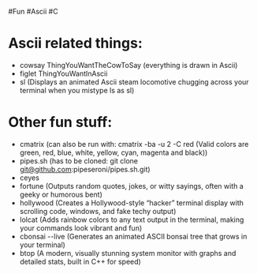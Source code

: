 #Fun
#Ascii
#C

# Ascii related things:
- cowsay ThingYouWantTheCowToSay (everything is drawn in Ascii)
- figlet ThingYouWantInAscii
- sl (Displays an animated Ascii steam locomotive chugging across your terminal when you mistype ls as sl)

# Other fun stuff:
- cmatrix (can also be run with: cmatrix -ba -u 2 -C red (Valid colors are green, red, blue, white, yellow, cyan, magenta and black))
- pipes.sh (has to be cloned: git clone git@github.com:pipeseroni/pipes.sh.git)
- ceyes
- fortune (Outputs random quotes, jokes, or witty sayings, often with a geeky or humorous bent)
- hollywood (Creates a Hollywood-style “hacker” terminal display with scrolling code, windows, and fake techy output)
- lolcat (Adds rainbow colors to any text output in the terminal, making your commands look vibrant and fun)
- cbonsai --live (Generates an animated ASCII bonsai tree that grows in your terminal)
- btop (A modern, visually stunning system monitor with graphs and detailed stats, built in C++ for speed)
